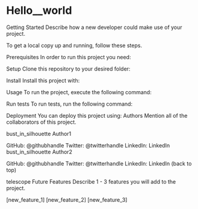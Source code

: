 # Hello__world
Getting Started
Describe how a new developer could make use of your project.

To get a local copy up and running, follow these steps.

Prerequisites
In order to run this project you need:

Setup
Clone this repository to your desired folder:

Install
Install this project with:

Usage
To run the project, execute the following command:

Run tests
To run tests, run the following command:

Deployment
You can deploy this project using:
 Authors
Mention all of the collaborators of this project.

bust_in_silhouette Author1

GitHub: @githubhandle
Twitter: @twitterhandle
LinkedIn: LinkedIn
bust_in_silhouette Author2

GitHub: @githubhandle
Twitter: @twitterhandle
LinkedIn: LinkedIn
(back to top)

telescope Future Features
Describe 1 - 3 features you will add to the project.

 [new_feature_1]
 [new_feature_2]
 [new_feature_3]

